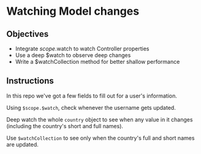 # Watching Model changes

## Objectives

- Integrate $scope.$watch to watch Controller properties
- Use a deep $watch to observe deep changes
- Write a $watchCollection method for better shallow performance

## Instructions

In this repo we've got a few fields to fill out for a user's information.

Using `$scope.$watch`, check whenever the username gets updated.

Deep watch the whole `country` object to see when any value in it changes (including the country's short and full names).

Use `$watchCollection` to see only when the country's full and short names are updated.